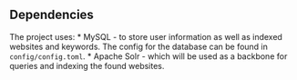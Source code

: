 ## Dependencies
The project uses:
    * MySQL - to store user information as well as indexed websites and keywords. The config for the database can be found in `config/config.toml`.
    * Apache Solr - which will be used as a backbone for queries and indexing the found websites.